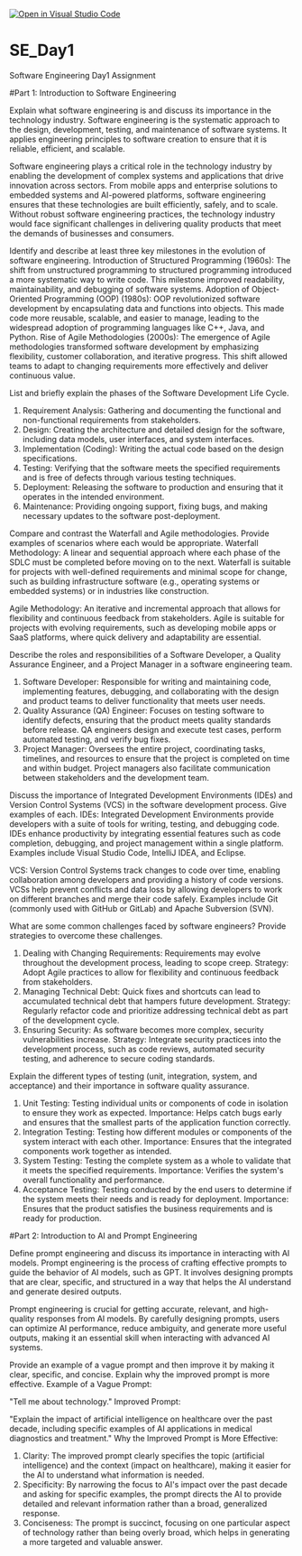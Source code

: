 [![Open in Visual Studio Code](https://classroom.github.com/assets/open-in-vscode-2e0aaae1b6195c2367325f4f02e2d04e9abb55f0b24a779b69b11b9e10269abc.svg)](https://classroom.github.com/online_ide?assignment_repo_id=15566150&assignment_repo_type=AssignmentRepo)
# SE_Day1
Software Engineering Day1 Assignment

#Part 1: Introduction to Software Engineering

Explain what software engineering is and discuss its importance in the technology industry.
Software engineering is the systematic approach to the design, development, testing, and maintenance of software systems. It applies engineering principles to software creation to ensure that it is reliable, efficient, and scalable.

Software engineering plays a critical role in the technology industry by enabling the development of complex systems and applications that drive innovation across sectors. From mobile apps and enterprise solutions to embedded systems and AI-powered platforms, software engineering ensures that these technologies are built efficiently, safely, and to scale. Without robust software engineering practices, the technology industry would face significant challenges in delivering quality products that meet the demands of businesses and consumers.

Identify and describe at least three key milestones in the evolution of software engineering.
Introduction of Structured Programming (1960s): The shift from unstructured programming to structured programming introduced a more systematic way to write code. This milestone improved readability, maintainability, and debugging of software systems.
Adoption of Object-Oriented Programming (OOP) (1980s): OOP revolutionized software development by encapsulating data and functions into objects. This made code more reusable, scalable, and easier to manage, leading to the widespread adoption of programming languages like C++, Java, and Python.
Rise of Agile Methodologies (2000s): The emergence of Agile methodologies transformed software development by emphasizing flexibility, customer collaboration, and iterative progress. This shift allowed teams to adapt to changing requirements more effectively and deliver continuous value.

List and briefly explain the phases of the Software Development Life Cycle.
1. Requirement Analysis: Gathering and documenting the functional and non-functional requirements from stakeholders.
2. Design: Creating the architecture and detailed design for the software, including data models, user interfaces, and system interfaces.
3. Implementation (Coding): Writing the actual code based on the design specifications.
4. Testing: Verifying that the software meets the specified requirements and is free of defects through various testing techniques.
5. Deployment: Releasing the software to production and ensuring that it operates in the intended environment.
6. Maintenance: Providing ongoing support, fixing bugs, and making necessary updates to the software post-deployment.


Compare and contrast the Waterfall and Agile methodologies. Provide examples of scenarios where each would be appropriate.
Waterfall Methodology: A linear and sequential approach where each phase of the SDLC must be completed before moving on to the next. Waterfall is suitable for projects with well-defined requirements and minimal scope for change, such as building infrastructure software (e.g., operating systems or embedded systems) or in industries like construction.

Agile Methodology: An iterative and incremental approach that allows for flexibility and continuous feedback from stakeholders. Agile is suitable for projects with evolving requirements, such as developing mobile apps or SaaS platforms, where quick delivery and adaptability are essential.



Describe the roles and responsibilities of a Software Developer, a Quality Assurance Engineer, and a Project Manager in a software engineering team.
1. Software Developer: Responsible for writing and maintaining code, implementing features, debugging, and collaborating with the design and product teams to deliver functionality that meets user needs.
2. Quality Assurance (QA) Engineer: Focuses on testing software to identify defects, ensuring that the product meets quality standards before release. QA engineers design and execute test cases, perform automated testing, and verify bug fixes.
3. Project Manager: Oversees the entire project, coordinating tasks, timelines, and resources to ensure that the project is completed on time and within budget. Project managers also facilitate communication between stakeholders and the development team.

Discuss the importance of Integrated Development Environments (IDEs) and Version Control Systems (VCS) in the software development process. Give examples of each.
IDEs: Integrated Development Environments provide developers with a suite of tools for writing, testing, and debugging code. IDEs enhance productivity by integrating essential features such as code completion, debugging, and project management within a single platform. Examples include Visual Studio Code, IntelliJ IDEA, and Eclipse.

VCS: Version Control Systems track changes to code over time, enabling collaboration among developers and providing a history of code versions. VCSs help prevent conflicts and data loss by allowing developers to work on different branches and merge their code safely. Examples include Git (commonly used with GitHub or GitLab) and Apache Subversion (SVN).

What are some common challenges faced by software engineers? Provide strategies to overcome these challenges.
1. Dealing with Changing Requirements: Requirements may evolve throughout the development process, leading to scope creep. Strategy: Adopt Agile practices to allow for flexibility and continuous feedback from stakeholders.
2. Managing Technical Debt: Quick fixes and shortcuts can lead to accumulated technical debt that hampers future development. Strategy: Regularly refactor code and prioritize addressing technical debt as part of the development cycle.
3. Ensuring Security: As software becomes more complex, security vulnerabilities increase. Strategy: Integrate security practices into the development process, such as code reviews, automated security testing, and adherence to secure coding standards.


Explain the different types of testing (unit, integration, system, and acceptance) and their importance in software quality assurance.
1. Unit Testing: Testing individual units or components of code in isolation to ensure they work as expected. Importance: Helps catch bugs early and ensures that the smallest parts of the application function correctly.
2. Integration Testing: Testing how different modules or components of the system interact with each other. Importance: Ensures that the integrated components work together as intended.
3. System Testing: Testing the complete system as a whole to validate that it meets the specified requirements. Importance: Verifies the system's overall functionality and performance.
4. Acceptance Testing: Testing conducted by the end users to determine if the system meets their needs and is ready for deployment. Importance: Ensures that the product satisfies the business requirements and is ready for production.

#Part 2: Introduction to AI and Prompt Engineering


Define prompt engineering and discuss its importance in interacting with AI models.
Prompt engineering is the process of crafting effective prompts to guide the behavior of AI models, such as GPT. It involves designing prompts that are clear, specific, and structured in a way that helps the AI understand and generate desired outputs.

Prompt engineering is crucial for getting accurate, relevant, and high-quality responses from AI models. By carefully designing prompts, users can optimize AI performance, reduce ambiguity, and generate more useful outputs, making it an essential skill when interacting with advanced AI systems.

Provide an example of a vague prompt and then improve it by making it clear, specific, and concise. Explain why the improved prompt is more effective.
Example of a Vague Prompt:

"Tell me about technology."
Improved Prompt:

"Explain the impact of artificial intelligence on healthcare over the past decade, including specific examples of AI applications in medical diagnostics and treatment."
Why the Improved Prompt is More Effective:

1. Clarity: The improved prompt clearly specifies the topic (artificial intelligence) and the context (impact on healthcare), making it easier for the AI to understand what information is needed.
2. Specificity: By narrowing the focus to AI's impact over the past decade and asking for specific examples, the prompt directs the AI to provide detailed and relevant information rather than a broad, generalized response.
3. Conciseness: The prompt is succinct, focusing on one particular aspect of technology rather than being overly broad, which helps in generating a more targeted and valuable answer.
